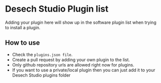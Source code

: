 
# Desech Studio Plugin list

Adding your plugin here will show up in the software plugin list when trying to install a plugin.

## How to use

- Check the `plugins.json file`.
- Create a pull request by adding your own plugin to the list.
- Only github repository urls are allowed right now for plugins.
- If you want to use a private/local plugin then you can just add it to your Desech Studio plugins folder
